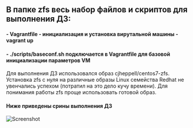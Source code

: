 ## В папке zfs  весь набор файлов и скриптов для выполнения ДЗ:
#### - Vagrantfile - инициализация и установка вирутальной машины - vagrant up
#### - ./scripts/baseconf.sh подключается в Vagrantfile для базовой инициализации параметров VM

Для выполнения ДЗ использовался образ cjheppell/centos7-zfs. Установка zfs с нуля на различные образы Linux семейства Redhat не увенчались успехом (потратил на это дело кучу времени).
Для понимания работы zfs проще использовать готовой образ. 


#### Ниже приведены срины выполнения ДЗ

![Screenshot](/zfs/screens/11.jpg)